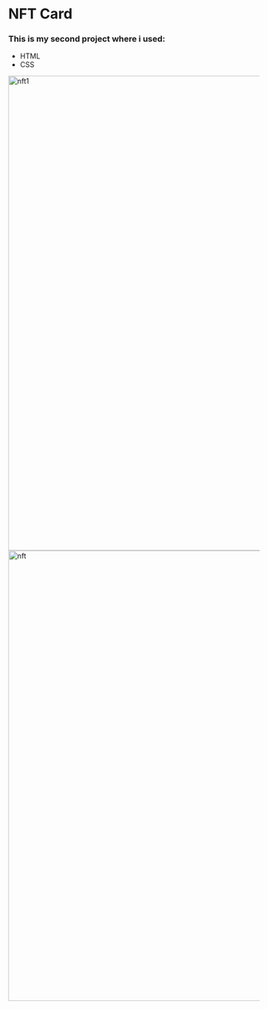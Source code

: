 # NFT Card
### This is my second project where i used: 
* HTML
* CSS
<img width="951" alt="nft1" src="https://user-images.githubusercontent.com/110342939/222506957-2c41ed71-4611-43c6-9b36-2a426c02bcab.png">
<img width="902" alt="nft" src="https://user-images.githubusercontent.com/110342939/221928700-e06b49d2-2b64-4c7d-b96e-45a0868de8c6.png">
